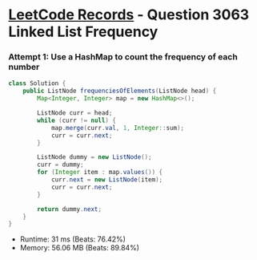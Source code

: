 # [LeetCode Records](../../README.md) - Question 3063 Linked List Frequency

### Attempt 1: Use a HashMap to count the frequency of each number
```java
class Solution {
    public ListNode frequenciesOfElements(ListNode head) {
        Map<Integer, Integer> map = new HashMap<>();

        ListNode curr = head;
        while (curr != null) {
            map.merge(curr.val, 1, Integer::sum);
            curr = curr.next;
        }

        ListNode dummy = new ListNode();
        curr = dummy;
        for (Integer item : map.values()) {
            curr.next = new ListNode(item);
            curr = curr.next;
        }

        return dummy.next;
    }
}
```
- Runtime: 31 ms (Beats: 76.42%)
- Memory: 56.06 MB (Beats: 89.84%)

<br>
